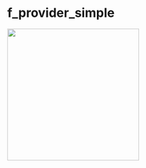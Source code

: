 # f_provider_simple

<img src="https://user-images.githubusercontent.com/28717626/139278801-a27ac25c-e393-44af-bdb6-9bf74676ae6f.gif" width="300" />